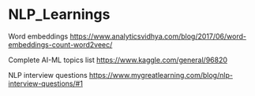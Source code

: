 # NLP_Learnings

Word embeddings
https://www.analyticsvidhya.com/blog/2017/06/word-embeddings-count-word2veec/

Complete AI-ML topics list
https://www.kaggle.com/general/96820

NLP interview questions
https://www.mygreatlearning.com/blog/nlp-interview-questions/#1
